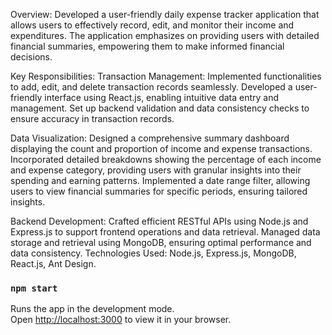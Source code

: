 Overview: Developed a user-friendly daily expense tracker application that allows users to effectively record, edit, and monitor their income and expenditures. The application emphasizes on providing users with detailed financial summaries, empowering them to make informed financial decisions.

Key Responsibilities:
Transaction Management: Implemented functionalities to add, edit, and delete transaction records seamlessly. Developed a user-friendly interface using React.js, enabling intuitive data entry and management. Set up backend validation and data consistency checks to ensure accuracy in transaction records.

Data Visualization: Designed a comprehensive summary dashboard displaying the count and proportion of income and expense transactions. Incorporated detailed breakdowns showing the percentage of each income and expense category, providing users with granular insights into their spending and earning patterns. Implemented a date range filter, allowing users to view financial summaries for specific periods, ensuring tailored insights.

Backend Development: Crafted efficient RESTful APIs using Node.js and Express.js to support frontend operations and data retrieval. Managed data storage and retrieval using MongoDB, ensuring optimal performance and data consistency.
Technologies Used: Node.js, Express.js, MongoDB, React.js, Ant Design.

### `npm start`

Runs the app in the development mode.\
Open [http://localhost:3000](http://localhost:3000) to view it in your browser.
